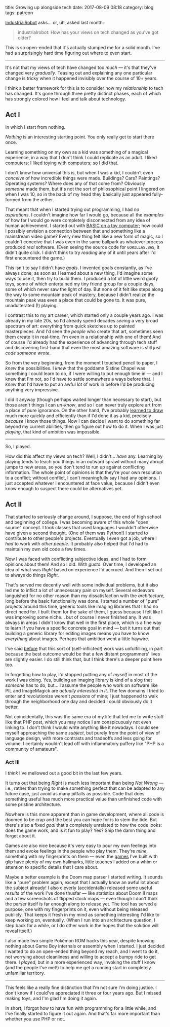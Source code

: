 title: Growing up alongside tech
date: 2017-08-09 08:18
category: blog
tags: patreon

[IndustrialRobot](https://www.patreon.com/user/creators?u=199476) asks...  or, uh, asked last month:

> industrialrobot: How has your views on tech changed as you've got older?

This is so open-ended that it's actually stumped me for a solid month.  I've had a surprisingly hard time figuring out where to even start.

<!-- more -->

----

It's not that my views of tech have changed too _much_ — it's that they've changed very _gradually_.  Teasing out and explaining any one particular change is tricky when it happened invisibly over the course of 10+ years.

I think a better framework for this is to consider how my _relationship_ to tech has changed.  It's gone through three pretty distinct phases, each of which has strongly colored how I feel and talk about technology.


## Act I

In which I start from nothing.

_Nothing_ is an interesting starting point.  You only really get to start there once.

Learning something on my own as a kid was something of a magical experience, in a way that I don't think I could replicate as an adult.  I liked computers; I liked toying with computers; so I did that.

I don't know how universal this is, but when I was a kid, I couldn't even _conceive_ of how incredible things were made.  Buildings?  Cars?  Paintings?  Operating systems?  Where does any of that come from?  Obviously _someone_ made them, but it's not the sort of philosophical point I lingered on when I was 10, so in the back of my head they basically just appeared fully-formed from the æther.

That meant that when I started trying out programming, I had _no aspirations_.  I couldn't imagine how far I would go, because all the _examples_ of how far I would go were completely disconnected from any idea of human achievement.  I started out with [BASIC on a toy computer]({filename}/2016-04-05-my-first-computer.markdown); how could I possibly envision a connection between that and something like a mainstream video game?  Every new thing felt like a new form of magic, so I couldn't conceive that I was even in the same ballpark as whatever process produced _real_ software.  (Even seeing the source code for `GORILLAS.BAS`, it didn't quite click.  I didn't think to try _reading_ any of it until years after I'd first encountered the game.)

This isn't to say I didn't have _goals_.  I invented goals constantly, as I've always done; as soon as I learned about a new thing, I'd imagine some ways to use it, then try to build them.  I produced a lot of little weird goofy toys, some of which entertained my tiny friend group for a couple days, some of which never saw the light of day.  But none of it felt like steps along the way to some mountain peak of mastery, because I didn't realize the mountain peak was even a place that could be gone to.  It was pure, unadulterated (!) playing.

I contrast this to my art career, which started only a couple years ago.  I was already in my late 20s, so I'd already spend decades _seeing_ a very broad spectrum of art: everything from quick sketches up to painted masterpieces.  And I'd seen the _people_ who create that art, sometimes seen them create it in real-time.  I'm even in a relationship with one of them!  And of course I'd already had the experience of advancing through tech stuff and discovering first-hand that even the most amazing software is still _just code someone wrote_.

So from the very beginning, from the moment I touched pencil to paper, I _knew_ the possibilities.  I _knew_ that the goddamn Sistine Chapel was something I could learn to do, if I were willing to put enough time in — and I knew that I'm not, so I'd have to settle somewhere a ways before that.  I _knew_ that I'd have to put an awful lot of work in before I'd be producing anything very impressive.

I did it anyway (though perhaps waited longer than necessary to start), but those aren't things I can _un-know_, and so I can never truly explore art from a place of pure ignorance.  On the other hand, I've probably [learned to draw]({filename}/2016-05-06-learning-to-draw-learning-to-learn.markdown) much more quickly and efficiently than if I'd done it as a kid, precisely _because_ I know those things.  Now I can decide I want to do something far beyond my current abilities, then go figure out how to do it.  When I was just _playing_, that kind of ambition was impossible.

----

So, I played.

How did this affect my views on tech?  Well, I didn't...  _have_ any.  Learning by playing tends to teach you things in an outward sprawl without many abrupt jumps to new areas, so you don't tend to run up against conflicting information.  The whole point of opinions is that they're your own resolution to a conflict; without conflict, I can't meaningfully say I had any opinions.  I just accepted whatever I encountered at face value, because I didn't even know enough to suspect there could be alternatives yet.


## Act II

That started to seriously change around, I suppose, the end of high school and beginning of college.  I was becoming aware of this whole "open source" concept.  I took classes that used languages I wouldn't otherwise have given a second thought.  (One of them was Python!)  I started to contribute to other people's projects.  Eventually I even got a job, where I _had_ to work with _other people_.  It probably also helped that I'd had to maintain my own old code a few times.

Now I was faced with conflicting subjective ideas, and I had to form opinions about them!  And so I did.  With _gusto_.  Over time, I developed an idea of what was _Right_ based on experience I'd accrued.  And then I set out to always do things _Right_.

That's served me decently well with some individual problems, but it also led me to inflict a lot of unnecessary pain on myself.  Several endeavors languished for no other reason than my dissatisfaction with the _architecture_, long before the basic functionality was done.  I started a number of "pure" projects around this time, generic tools like imaging libraries that I had no direct need for.  I built them for the sake of them, I guess because I felt like I was improving some niche...  but of course I never finished any.  It was always in areas I didn't know that well in the first place, which is a fine way to learn if you have a specific concrete goal in mind — but it turns out that building a generic library for editing images means you have to know _everything_ about images.  Perhaps that ambition went a little haywire.

I've said [before]({filename}/2016-06-12-one-year-later.markdown) that this sort of (self-inflicted!) work was unfulfilling, in part because the best outcome would be that a few distant programmers' lives are slightly easier.  I do still think that, but I think there's a deeper point here too.

In forgetting how to play, I'd stopped putting any of _myself_ in most of the work I was doing.  Yes, building an imaging library is kind of a slog that _someone_ has to do, but...  I assume the people who work on software like PIL and ImageMagick are _actually interested in it_.  The few domains I tried to enter and revolutionize weren't _passions_ of mine; I just happened to walk through the neighborhood one day and decided I could obviously do it better.

Not coincidentally, this was the same era of my life that led me to write stuff like that PHP post, which you may notice I am conspicuously not even linking to.  I don't think I would write anything like it nowadays.  I could see myself approaching the same _subject_, but purely from the point of view of language design, with more contrasts and tradeoffs and less going for volume.  I certainly wouldn't lead off with inflammatory puffery like "PHP is a community of amateurs".


### Act III

I _think_ I've mellowed out a good bit in the last few years.

It turns out that being _Right_ is much less important than being _Not Wrong_ — i.e., rather than trying to make something perfect that can be adapted to any future case, just avoid as many pitfalls as possible.  Code that does something useful has much more practical value than unfinished code with some pristine architecture.

Nowhere is this more apparent than in game development, where all code is doomed to be crap and the best you can hope for is to stem the tide.  But there's also a fixed _goal_ that's completely unrelated to how the code looks: does the game work, and is it fun to play?  Yes?  Ship the damn thing and forget about it.

Games are also nice because it's very easy to pour my own feelings into them and evoke feelings in the people who play them.  They're _mine_, something with my fingerprints on them — even the [games](https://eevee.itch.io/) I've built with glip have plenty of my own hallmarks, little touches I added on a whim or attention to specific details that I care about.

Maybe a better example is the Doom map parser I started writing.  It sounds like a "pure" problem again, except that I actually know an awful lot about the subject already!  I also cleverly (accidentally) released some useful _results_ of the work I've done thusfar — like statistics about Doom II maps and a few screenshots of flipped stock maps — even though I don't think the parser itself is far enough along to release yet.  The tool has served a purpose, one with my fingerprints on it, even without being released publicly.  That keeps it fresh in my mind as something interesting I'd like to keep working on, eventually.  (When I run into an architecture question, I step back for a while, or I do other work in the hopes that the solution will reveal itself.)

I also made two simple Pokémon ROM hacks this year, despite knowing nothing about Game Boy internals or assembly when I started.  I just decided I wanted to do an open-ended thing beyond my reach, and I went to do it, not worrying about cleanliness and willing to accept a bumpy ride to get there.  I _played_, but in a more experienced way, invoking the stuff I know (and the people I've met!) to help me get a running start in completely unfamiliar territory.

----

This feels like a really fine distinction that I'm not sure I'm doing justice.  I don't know if I could've appreciated it three or four years ago.  But I missed making toys, and I'm glad I'm doing it again.

In short, I forgot how to have fun with programming for a little while, and I've finally started to figure it out again.  And that's far more important than whether you use PHP or not.
